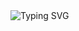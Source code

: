 <img src="https://readme-typing-svg.demolab.com?font=Fira+Code&size=25&pause=1000&color=F70C94&random=false&width=435&lines=English+learning" alt="Typing SVG" />
